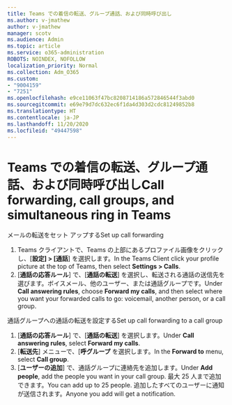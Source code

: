 ```yaml
---
title: Teams での着信の転送、グループ通話、および同時呼び出し
ms.author: v-jmathew
author: v-jmathew
manager: scotv
ms.audience: Admin
ms.topic: article
ms.service: o365-administration
ROBOTS: NOINDEX, NOFOLLOW
localization_priority: Normal
ms.collection: Adm_O365
ms.custom:
- "9004159"
- "7251"
ms.openlocfilehash: e9ce11063f47bc8208714186a572846544f3abd0
ms.sourcegitcommit: e69e79d7dc632ec6f1da4d303d2cdc81249852b8
ms.translationtype: HT
ms.contentlocale: ja-JP
ms.lasthandoff: 11/20/2020
ms.locfileid: "49447598"
---
```

# <a name="call-forwarding-call-groups-and-simultaneous-ring-in-teams"></a><span data-ttu-id="eff67-102">Teams での着信の転送、グループ通話、および同時呼び出し</span><span class="sxs-lookup"><span data-stu-id="eff67-102">Call forwarding, call groups, and simultaneous ring in Teams</span></span>

<span data-ttu-id="eff67-103">メールの転送をセット アップする</span><span class="sxs-lookup"><span data-stu-id="eff67-103">Set up call forwarding</span></span>

1. <span data-ttu-id="eff67-104">Teams クライアントで、Teams の上部にあるプロファイル画像をクリックし、[**設定] > [通話**] を選択します。</span><span class="sxs-lookup"><span data-stu-id="eff67-104">In the Teams Client click your profile picture at the top of Teams, then select **Settings > Calls**.</span></span>
2. <span data-ttu-id="eff67-105">[**通話の応答ルール**] で、[**通話の転送**] を選択し、転送される通話の送信先を選びます。ボイスメール、他のユーザー、または通話グループです。</span><span class="sxs-lookup"><span data-stu-id="eff67-105">Under **Call answering rules**, choose **Forward my calls**, and then select where you want your forwarded calls to go: voicemail, another person, or a call group.</span></span>

<span data-ttu-id="eff67-106">通話グループへの通話の転送を設定する</span><span class="sxs-lookup"><span data-stu-id="eff67-106">Set up call forwarding to a call group</span></span>

1. <span data-ttu-id="eff67-107">[**通話の応答ルール**] で、[**通話の転送**] を選択します。</span><span class="sxs-lookup"><span data-stu-id="eff67-107">Under **Call answering rules**, select **Forward my calls**.</span></span>
2. <span data-ttu-id="eff67-108">[**転送先**] メニューで、[**呼グループ** を選択します。</span><span class="sxs-lookup"><span data-stu-id="eff67-108">In the **Forward to** menu, select **Call group**.</span></span>
3. <span data-ttu-id="eff67-109">[**ユーザーの追加**] で、通話グループに連絡先を追加します。</span><span class="sxs-lookup"><span data-stu-id="eff67-109">Under **Add people**, add the people you want in your call group.</span></span> <span data-ttu-id="eff67-110">最大 25 人まで追加できます。</span><span class="sxs-lookup"><span data-stu-id="eff67-110">You can add up to 25 people.</span></span> <span data-ttu-id="eff67-111">追加したすべてのユーザーに通知が送信されます。</span><span class="sxs-lookup"><span data-stu-id="eff67-111">Anyone you add will get a notification.</span></span>
